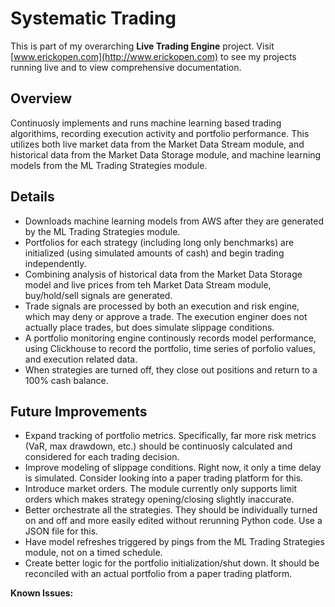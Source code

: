 # Systematic Trading 
This is part of my overarching **Live Trading Engine** project. Visit [www.erickopen.com](http://www.erickopen.com) to see my projects running live and to view comprehensive documentation.  

## Overview  
Continuosly implements and runs machine learning based trading algorithims, recording execution activity and portfolio performance. This utilizes both live market data from the Market Data Stream module, and historical data from the Market Data Storage module, and machine learning models from the ML Trading Strategies module.

## Details
- Downloads machine learning models from AWS after they are generated by the ML Trading Strategies module.
- Portfolios for each strategy (including long only benchmarks) are initialized (using simulated amounts of cash) and begin trading independently.
- Combining analysis of historical data from the Market Data Storage model and live prices from teh Market Data Stream module, buy/hold/sell signals are generated.
- Trade signals are processed by both an execution and risk engine, which may deny or approve a trade. The execution enginer does not actually place trades, but does simulate slippage conditions.
- A portfolio monitoring engine continously records model performance, using Clickhouse to record the portfolio, time series of porfolio values, and execution related data.
- When strategies are turned off, they close out positions and return to a 100% cash balance.

## Future Improvements
- Expand tracking of portfolio metrics. Specifically, far more risk metrics (VaR, max drawdown, etc.) should be continuosly calculated and considered for each trading decision.
- Improve modeling of slippage conditions. Right now, it only a time delay is simulated. Consider looking into a paper trading platform for this.
- Introduce market orders. The module currently only supports limit orders which makes strategy opening/closing slightly inaccurate.
- Better orchestrate all the strategies. They should be individually turned on and off and more easily edited without rerunning Python code. Use a JSON file for this.
- Have model refreshes triggered by pings from the ML Trading Strategies module, not on a timed schedule.
- Create better logic for the portfolio initialization/shut down. It should be reconciled with an actual portfolio from a paper trading platform.

**Known Issues:**